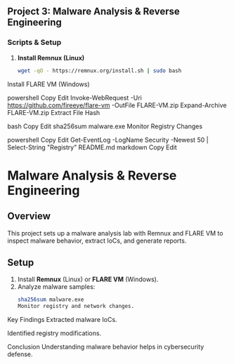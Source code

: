 

## **Project 3: Malware Analysis & Reverse Engineering**
### **Scripts & Setup**
1. **Install Remnux (Linux)**
   ```bash
   wget -qO - https://remnux.org/install.sh | sudo bash
Install FLARE VM (Windows)

powershell
Copy
Edit
Invoke-WebRequest -Uri https://github.com/fireeye/flare-vm -OutFile FLARE-VM.zip
Expand-Archive FLARE-VM.zip
Extract File Hash

bash
Copy
Edit
sha256sum malware.exe
Monitor Registry Changes

powershell
Copy
Edit
Get-EventLog -LogName Security -Newest 50 | Select-String "Registry"
README.md
markdown
Copy
Edit
# Malware Analysis & Reverse Engineering

## Overview
This project sets up a malware analysis lab with Remnux and FLARE VM to inspect malware behavior, extract IoCs, and generate reports.

## Setup
1. Install **Remnux** (Linux) or **FLARE VM** (Windows).
2. Analyze malware samples:
   ```bash
   sha256sum malware.exe
   Monitor registry and network changes.

Key Findings
Extracted malware IoCs.

Identified registry modifications.

Conclusion
Understanding malware behavior helps in cybersecurity defense.

